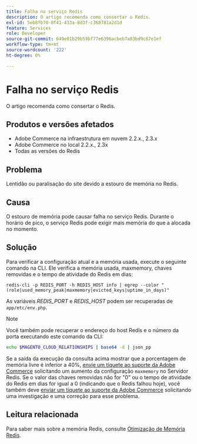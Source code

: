 ```yaml
---
title: Falha no serviço Redis
description: O artigo recomenda como consertar o Redis.
exl-id: 5eb8fb70-0f41-433a-8d3f-c368781a2d1d
feature: Services
role: Developer
source-git-commit: 649e01b29b59bf77e6396acbeb7a83bd9c67e1ef
workflow-type: tm+mt
source-wordcount: '222'
ht-degree: 0%

---
```


# Falha no serviço Redis

O artigo recomenda como consertar o Redis.

## Produtos e versões afetados

* Adobe Commerce na infraestrutura em nuvem 2.2.x., 2.3.x
* Adobe Commerce no local 2.2.x., 2.3x
* Todas as versões do Redis

## Problema

Lentidão ou paralisação do site devido a estouro de memória no Redis.

## Causa

O estouro de memória pode causar falha no serviço Redis. Durante o horário de pico, o serviço Redis pode exigir mais memória do que a alocada no momento.

## Solução

Para verificar a configuração atual e a memória usada, execute o seguinte comando na CLI. Ele verifica a memória usada, maxmemory, chaves removidas e o tempo de atividade do Redis em dias:

```
redis-cli -p REDIS_PORT -h REDIS_HOST info | egrep --color "(role|used_memory_peak|maxmemory|evicted_keys|uptime_in_days)"
```

As variáveis *REDIS\_PORT* e *REDIS\_HOST* podem ser recuperadas de `app/etc/env.php`.

>[!NOTE]
>
>Você também pode recuperar o endereço do host Redis e o número da porta executando este comando da CLI:
>   
>   ```bash
>   echo $MAGENTO_CLOUD_RELATIONSHIPS | base64 -d | json_pp
>   ```


Se a saída da execução da consulta acima mostrar que a porcentagem de memória livre é inferior a 40%, [envie um tíquete ao suporte da Adobe Commerce](/help/help-center-guide/help-center/magento-help-center-user-guide.md#submit-ticket) solicitando um aumento da configuração `maxmemory` no Servidor Redis. Se o valor das chaves removidas não for &quot;0&quot; ou o tempo de atividade do Redis em dias for igual a 0 (indicando que o Redis falhou hoje), você também deve [enviar um tíquete ao suporte da Adobe Commerce](/help/help-center-guide/help-center/magento-help-center-user-guide.md#submit-ticket) solicitando uma investigação e uma correção para esse problema.

## Leitura relacionada

Para saber mais sobre a memória Redis, consulte [Otimização de Memória Redis](https://redis.io/topics/memory-optimization).
